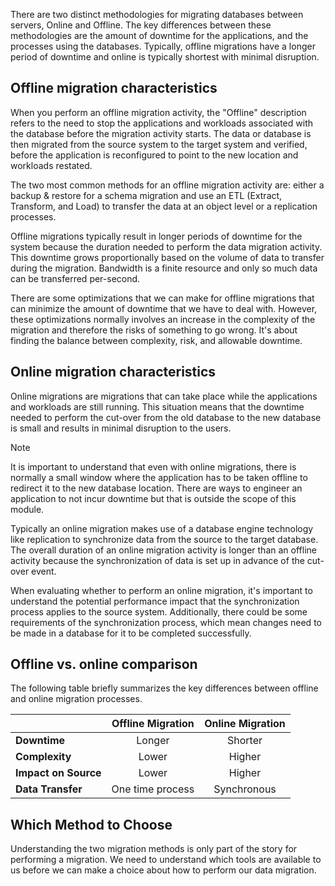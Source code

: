 

There are two distinct methodologies for migrating databases between servers, Online and Offline. The key differences between these methodologies are the amount of downtime for the applications, and the processes using the databases. Typically, offline migrations have a longer period of downtime and online is typically shortest with minimal disruption.

## Offline migration characteristics

When you perform an offline migration activity, the "Offline" description refers to the need to stop the applications and workloads associated with the database before the migration activity starts. The data or database is then migrated from the source system to the target system and verified, before the application is reconfigured to point to the new location and workloads restated.

The two most common methods for an offline migration activity are: either a backup & restore for a schema migration and use an ETL (Extract, Transform, and Load) to transfer the data at an object level or a replication processes.

Offline migrations typically result in longer periods of downtime for the system because the duration needed to perform the data migration activity. This downtime grows proportionally based on the volume of data to transfer during the migration. Bandwidth is a finite resource and only so much data can be transferred per-second.

There are some optimizations that we can make for offline migrations that can minimize the amount of downtime that we have to deal with. However, these optimizations normally involves an increase in the complexity of the migration and therefore the risks of something to go wrong. It's about finding the balance between complexity, risk, and allowable downtime.

## Online migration characteristics

Online migrations are migrations that can take place while the applications and workloads are still running. This situation means that the downtime needed to perform the cut-over from the old database to the new database is small and results in minimal disruption to the users.

> [!NOTE]
> It is important to understand that even with online migrations, there is normally a small window where the application has to be taken offline to redirect it to the new database location. There are ways to engineer an application to not incur downtime but that is outside the scope of this module.

Typically an online migration makes use of a database engine technology like replication to synchronize data from the source to the target database. The overall duration of an online migration activity is longer than an offline activity because the synchronization of data is set up in advance of the cut-over event.

When evaluating whether to perform an online migration, it's important to understand the potential performance impact that the synchronization process applies to the source system. Additionally, there could be some requirements of the synchronization process, which mean changes need to be made in a database for it to be completed successfully.

## Offline vs. online comparison

The following table briefly summarizes the key differences between offline and online migration processes.

|                    | Offline Migration | Online Migration|
|--------------------|:-----------------:|:---------------:|
|**Downtime**        |Longer             |Shorter          |
|**Complexity**      |Lower              |Higher           |
|**Impact on Source**|Lower              |Higher           |
|**Data Transfer**   |One time process   |Synchronous      |

## Which Method to Choose

Understanding the two migration methods is only part of the story for performing a migration. We need to understand which tools are available to us before we can make a choice about how to perform our data migration.
